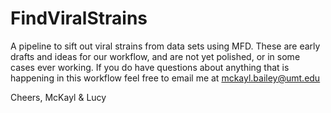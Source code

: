 # FindViralStrains
A pipeline to sift out viral strains from data sets using MFD. 
These are early drafts and ideas for our workflow, and are not yet polished, or in some cases ever working. 
If you do have questions about anything that is happening in this workflow feel free to email me at
mckayl.bailey@umt.edu

Cheers,
McKayl & Lucy
